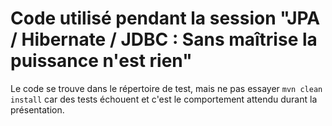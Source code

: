 # Code utilisé pendant la session "JPA / Hibernate / JDBC : Sans maîtrise la puissance n'est rien"

Le code se trouve dans le répertoire de test, mais ne pas essayer `mvn clean install` car des tests échouent et c'est le comportement attendu durant la présentation.